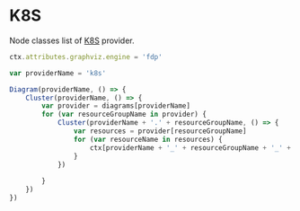 # K8S

Node classes list of [K8S](https://github.com/mingrammer/diagrams/tree/master/resources/k8s) provider.

<script>listResources("k8s");</script>

```js
ctx.attributes.graphviz.engine = 'fdp'

var providerName = 'k8s'

Diagram(providerName, () => {
	Cluster(providerName, () => {
		var provider = diagrams[providerName]
		for (var resourceGroupName in provider) {
			Cluster(providerName + '.' + resourceGroupName, () => {
				var resources = provider[resourceGroupName]
				for (var resourceName in resources) {
					ctx[providerName + '_' + resourceGroupName + '_' + resourceName] = resources[resourceName](resourceName)
				}
			})
			
		}
	})
})
```
